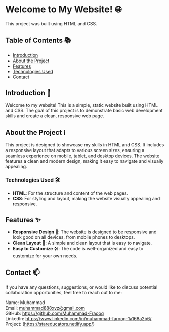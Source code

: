 # Welcome to My Website! 🌐

This project was built using HTML and CSS.

## Table of Contents 📚

- [Introduction](#introduction)
- [About the Project](#about-the-project-ℹ️)
- [Features](#features-✨)
- [Technologies Used](#Technologies-Used-🚀)
- [Contact](#contact-📫)

## Introduction 📖

Welcome to my website! This is a simple, static website built using HTML and CSS. The goal of this project is to demonstrate basic web development skills and create a clean, responsive web page.

## About the Project ℹ️

This project is designed to showcase my skills in HTML and CSS. It includes a responsive layout that adapts to various screen sizes, ensuring a seamless experience on mobile, tablet, and desktop devices. The website features a clean and modern design, making it easy to navigate and visually appealing.

### Technologies Used 🛠️

- **HTML**: For the structure and content of the web pages.
- **CSS**: For styling and layout, making the website visually appealing and responsive.

## Features ✨

- **Responsive Design** 📱: The website is designed to be responsive and look good on all devices, from mobile phones to desktops.
- **Clean Layout** 🧼: A simple and clean layout that is easy to navigate.
- **Easy to Customize** 🛠️: The code is well-organized and easy to customize for your own needs.

## Contact 📫
If you have any questions, suggestions, or would like to discuss potential collaboration opportunities, feel free to reach out to me:

Name: Muhammad <br>
Email: muhammad888xyz@gmail.com <br>
GitHub: https://github.com/Muhammad-Fraooq <br>
LinkedIn: https://www.linkedin.com/in/muhammad-farooq-1a168a2b6/<br>
Project: (https://stareducators.netlify.app/)
